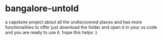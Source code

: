 # bangalore-untold
a capstone project about all the undiscovered places and has more functionalities to offer
just download the folder and open it in your vs code and you are ready to use it.
hope this helps :)
